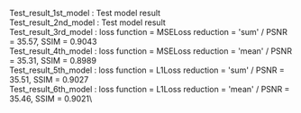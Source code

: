 Test_result_1st_model : Test model result\
Test_result_2nd_model : Test model result\
Test_result_3rd_model : loss function = MSELoss reduction = 'sum' / PSNR = 35.57, SSIM = 0.9043\
Test_result_4th_model : loss function = MSELoss reduction = 'mean' / PSNR = 35.31, SSIM = 0.8989\
Test_result_5th_model : loss function = L1Loss reduction = 'sum' / PSNR = 35.51, SSIM = 0.9027\
Test_result_6th_model : loss function = L1Loss reduction = 'mean' / PSNR = 35.46, SSIM = 0.9021\
